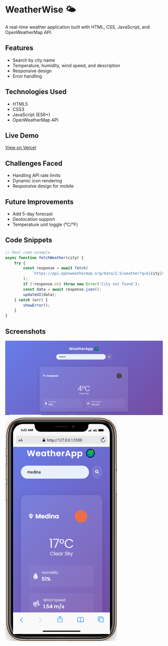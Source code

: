 # WeatherWise 🌤️
A real-time weather application built with HTML, CSS, JavaScript, and OpenWeatherMap API.

## Features
- Search by city name
- Temperature, humidity, wind speed, and description
- Responsive design
- Error handling

## Technologies Used
- HTML5
- CSS3
- JavaScript (ES6+)
- OpenWeatherMap API

## Live Demo
[View on Vercel](https://weather-app-kappa-ten-78.vercel.app/)

## Challenges Faced
- Handling API rate limits
- Dynamic icon rendering
- Responsive design for mobile

## Future Improvements
- Add 5-day forecast
- Geolocation support
- Temperature unit toggle (°C/°F)

## Code Snippets

```javascript
// Real code example
async function fetchWeather(city) {
    try {
        const response = await fetch(
            `https://api.openweathermap.org/data/2.5/weather?q=${city}&units=metric&appid=${API_KEY}`
        );
        if (!response.ok) throw new Error('City not found');
        const data = await response.json();
        updateUI(data);
    } catch (err) {
        showError();
    }
}
```

## Screenshots
![Screenshots](./images/screenshot.png)
![Screenshots](./images/mobileview.png)